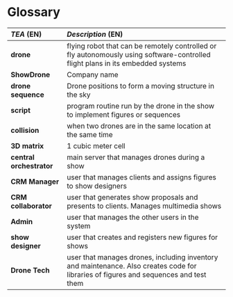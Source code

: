 
# Glossary

| **_TEA_** (EN)           | **_Description_** (EN)                                                                                                                                                                                                                                                |
|:-------------------------|:----------------------------------------------------------------------------------------------------------------------------------------------------------------------------------------------------------------------------------------------------------------------|
| **drone**                | flying robot that can be remotely controlled or fly autonomously using software-controlled flight plans in its embedded systems                                                                                                                                       |
| **ShowDrone**            | Company name                                                                                                                                                                                                                                                          |
| **drone sequence**       | Drone positions to form a moving structure in the sky                                                                                                                                                                                                                 |
| **script**               | program routine run by the drone in the show to implement figures or sequences                                                                                                                                                                                        |
| **collision**            | when two drones are in the same location at the same time                                                                                                                                                                                                             |
| **3D matrix**            | 1 cubic meter cell                                                                                                                                                                                                                                                    |
| **central orchestrator** | main server that manages drones during a show                                                                                                                                                                                                                         |
| **CRM Manager**          | user that manages clients and assigns figures to show designers                                                                                                                                                                                                       |
| **CRM collaborator**     | user that generates show proposals and presents to clients. Manages multimedia shows                                                                                                                                                                                  |
| **Admin**                | user that manages the other users in the system                                                                                                                                                                                                                       |
| **show designer**        | user that creates and registers new figures for shows                                                                                                                                                                                                                 |
| **Drone Tech**           | user that manages drones, including inventory and maintenance. Also creates code for libraries of figures and sequences and test them                                                                                                                                 |

	
 

	

